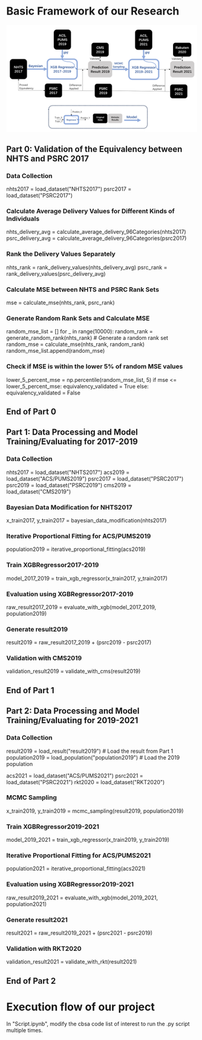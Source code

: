 # Basic Framework of our Research

![alt text](chart.png)

## Part 0: Validation of the Equivalency between NHTS and PSRC 2017

### Data Collection
nhts2017 = load_dataset("NHTS2017")
psrc2017 = load_dataset("PSRC2017")

### Calculate Average Delivery Values for Different Kinds of Individuals
nhts_delivery_avg = calculate_average_delivery_96Categories(nhts2017)
psrc_delivery_avg = calculate_average_delivery_96Categories(psrc2017)

### Rank the Delivery Values Separately
nhts_rank = rank_delivery_values(nhts_delivery_avg)
psrc_rank = rank_delivery_values(psrc_delivery_avg)

### Calculate MSE between NHTS and PSRC Rank Sets
mse = calculate_mse(nhts_rank, psrc_rank)

### Generate Random Rank Sets and Calculate MSE
random_mse_list = []
for _ in range(10000):
    random_rank = generate_random_rank(nhts_rank)  # Generate a random rank set
    random_mse = calculate_mse(nhts_rank, random_rank)
    random_mse_list.append(random_mse)

### Check if MSE is within the lower 5% of random MSE values
lower_5_percent_mse = np.percentile(random_mse_list, 5)
if mse <= lower_5_percent_mse:
    equivalency_validated = True
else:
    equivalency_validated = False

## End of Part 0
## Part 1: Data Processing and Model Training/Evaluating for 2017-2019

### Data Collection
nhts2017 = load_dataset("NHTS2017")
acs2019 = load_dataset("ACS/PUMS2019")
psrc2017 = load_dataset("PSRC2017")
psrc2019 = load_dataset("PSRC2019")
cms2019 = load_dataset("CMS2019")

### Bayesian Data Modification for NHTS2017
x_train2017, y_train2017 = bayesian_data_modification(nhts2017)

### Iterative Proportional Fitting for ACS/PUMS2019
population2019 = iterative_proportional_fitting(acs2019)

### Train XGBRegressor2017-2019
model_2017_2019 = train_xgb_regressor(x_train2017, y_train2017)

### Evaluation using XGBRegressor2017-2019
raw_result2017_2019 = evaluate_with_xgb(model_2017_2019, population2019)

### Generate result2019
result2019 = raw_result2017_2019 + (psrc2019 - psrc2017)

### Validation with CMS2019
validation_result2019 = validate_with_cms(result2019)

## End of Part 1


## Part 2: Data Processing and Model Training/Evaluating for 2019-2021

### Data Collection
result2019 = load_result("result2019")  # Load the result from Part 1
population2019 = load_population("population2019")  # Load the 2019 population

acs2021 = load_dataset("ACS/PUMS2021")
psrc2021 = load_dataset("PSRC2021")
rkt2020 = load_dataset("RKT2020")

### MCMC Sampling
x_train2019, y_train2019 = mcmc_sampling(result2019, population2019)

### Train XGBRegressor2019-2021
model_2019_2021 = train_xgb_regressor(x_train2019, y_train2019)

### Iterative Proportional Fitting for ACS/PUMS2021
population2021 = iterative_proportional_fitting(acs2021)

### Evaluation using XGBRegressor2019-2021
raw_result2019_2021 = evaluate_with_xgb(model_2019_2021, population2021)

### Generate result2021
result2021 = raw_result2019_2021 + (psrc2021 - psrc2019)

### Validation with RKT2020
validation_result2021 = validate_with_rkt(result2021)

## End of Part 2

# Execution flow of our project

In "Script.ipynb", modify the cbsa code list of interest to run the .py script multiple times.